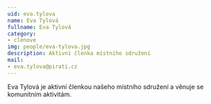 ```yaml
---
uid: eva.tylova
name: Eva Tylová
fullname: Eva Tylová
category:
- clenove
img: people/eva-tylova.jpg
description: Aktivní členka místního sdružení
mail:
- eva.tylova@pirati.cz
---
```


Eva Tylová je aktivní členkou našeho místního sdružení a věnuje se komunitním aktivitám.